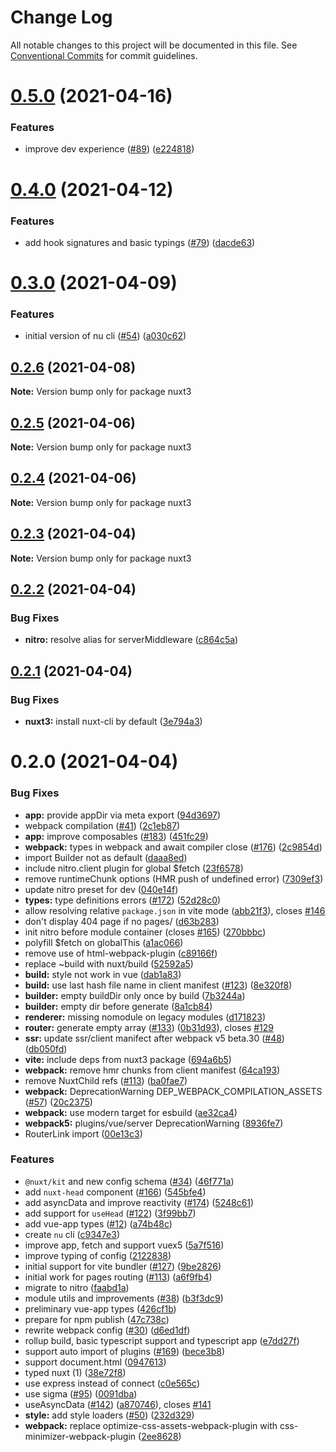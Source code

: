 # Change Log

All notable changes to this project will be documented in this file.
See [Conventional Commits](https://conventionalcommits.org) for commit guidelines.

# [0.5.0](https://github.com/nuxt/framework/compare/nuxt3@0.4.0...nuxt3@0.5.0) (2021-04-16)


### Features

* improve dev experience ([#89](https://github.com/nuxt/framework/issues/89)) ([e224818](https://github.com/nuxt/framework/commit/e224818395cd366f2a338ce3da4aaae993f641b7))





# [0.4.0](https://github.com/nuxt/framework/compare/nuxt3@0.3.0...nuxt3@0.4.0) (2021-04-12)


### Features

* add hook signatures and basic typings ([#79](https://github.com/nuxt/framework/issues/79)) ([dacde63](https://github.com/nuxt/framework/commit/dacde630634700172ccd54a1e4f1d0469b28bd30))





# [0.3.0](https://github.com/nuxt/framework/compare/nuxt3@0.2.6...nuxt3@0.3.0) (2021-04-09)


### Features

* initial version of nu cli ([#54](https://github.com/nuxt/framework/issues/54)) ([a030c62](https://github.com/nuxt/framework/commit/a030c62d29ba871f94a7152c7d5fa36d4de1d3b6))





## [0.2.6](https://github.com/nuxt/framework/compare/nuxt3@0.2.5...nuxt3@0.2.6) (2021-04-08)

**Note:** Version bump only for package nuxt3





## [0.2.5](https://github.com/nuxt/framework/compare/nuxt3@0.2.4...nuxt3@0.2.5) (2021-04-06)

**Note:** Version bump only for package nuxt3





## [0.2.4](https://github.com/nuxt/framework/compare/nuxt3@0.2.3...nuxt3@0.2.4) (2021-04-06)

**Note:** Version bump only for package nuxt3





## [0.2.3](https://github.com/nuxt/framework/compare/nuxt3@0.2.2...nuxt3@0.2.3) (2021-04-04)

**Note:** Version bump only for package nuxt3





## [0.2.2](https://github.com/nuxt/framework/compare/nuxt3@0.2.1...nuxt3@0.2.2) (2021-04-04)


### Bug Fixes

* **nitro:** resolve alias for serverMiddleware ([c864c5a](https://github.com/nuxt/framework/commit/c864c5a30cfc38362e35ee4c7015b589d445edee))





## [0.2.1](https://github.com/nuxt/framework/compare/nuxt3@0.2.0...nuxt3@0.2.1) (2021-04-04)


### Bug Fixes

* **nuxt3:** install nuxt-cli by default ([3e794a3](https://github.com/nuxt/framework/commit/3e794a36f2b1aa9fd729f7556741c47930a30b64))





# 0.2.0 (2021-04-04)


### Bug Fixes

* **app:** provide appDir via meta export ([94d3697](https://github.com/nuxt/framework/commit/94d36976c79ff549a8d510795e7d47c5e32b8f96))
* webpack compilation ([#41](https://github.com/nuxt/framework/issues/41)) ([2c1eb87](https://github.com/nuxt/framework/commit/2c1eb8767180fc04b91fb409976b4fe1e0c3047d))
* **app:** improve composables ([#183](https://github.com/nuxt/framework/issues/183)) ([451fc29](https://github.com/nuxt/framework/commit/451fc29b60683bf37f4b311cbbca10f12da6e508))
* **webpack:** types in webpack and await compiler close ([#176](https://github.com/nuxt/framework/issues/176)) ([2c9854d](https://github.com/nuxt/framework/commit/2c9854dfe347e35046819102dee2ed8420cbd324))
* import Builder not as default ([daaa8ed](https://github.com/nuxt/framework/commit/daaa8eda8cf48f4f9da70946a77a39b2208cec25))
* include nitro.client plugin for global $fetch ([23f6578](https://github.com/nuxt/framework/commit/23f6578c88f05d148efdaa08a13d865b12d92255))
* remove runtimeChunk options (HMR push of undefined error) ([7309ef3](https://github.com/nuxt/framework/commit/7309ef303a928295ca04a6ad4cfab3ccb4891f6e))
* update nitro preset for dev ([040e14f](https://github.com/nuxt/framework/commit/040e14f2b6b93f47a3e1c7cd2ae821cdfab3c53c))
* **types:** type definitions errors ([#172](https://github.com/nuxt/framework/issues/172)) ([52d28c0](https://github.com/nuxt/framework/commit/52d28c041a0dbf46dd0cb5492835b0d1fbd7436b))
* allow resolving relative `package.json` in vite mode ([abb21f3](https://github.com/nuxt/framework/commit/abb21f30cacb232f717c9cd20e6c2aac295cf5a2)), closes [#146](https://github.com/nuxt/framework/issues/146)
* don't display 404 page if no pages/ ([d63b283](https://github.com/nuxt/framework/commit/d63b28303ece59df69f79def167aea97bc7ed5e4))
* init nitro before module container (closes [#165](https://github.com/nuxt/framework/issues/165)) ([270bbbc](https://github.com/nuxt/framework/commit/270bbbc47ef0b9a95042feebac3cc1ecb3f44683))
* polyfill $fetch on globalThis ([a1ac066](https://github.com/nuxt/framework/commit/a1ac066cb51fa99861d52799a11ff4bb1780316c))
* remove use of html-webpack-plugin ([c89166f](https://github.com/nuxt/framework/commit/c89166f8f998d8d156b69ca43f06aaff225afd88))
* replace ~build with nuxt/build ([52592a5](https://github.com/nuxt/framework/commit/52592a5d64ec0fc654fd9081f6abd1785672573c))
* **build:** style not work in vue ([dab1a83](https://github.com/nuxt/framework/commit/dab1a831a68760b1a092c26b8c778730b75273f4))
* **build:** use last hash file name in client manifest ([#123](https://github.com/nuxt/framework/issues/123)) ([8e320f8](https://github.com/nuxt/framework/commit/8e320f80aa346efa6085b9b66327b5bd8b8e3e38))
* **builder:** empty buildDir only once by build ([7b3244a](https://github.com/nuxt/framework/commit/7b3244a567524a47cd566741b62b67d7d66453c1))
* **builder:** empty dir before generate ([8a1cb84](https://github.com/nuxt/framework/commit/8a1cb845187540ea41acecd75369d95047ba5014))
* **renderer:** missing nomodule on legacy modules ([d171823](https://github.com/nuxt/framework/commit/d1718230edc7a2385d504abb0d3c61e44ea9968d))
* **router:** generate empty array ([#133](https://github.com/nuxt/framework/issues/133)) ([0b31d93](https://github.com/nuxt/framework/commit/0b31d93892e6ef955dad08edd12ea747a48e56c7)), closes [#129](https://github.com/nuxt/framework/issues/129)
* **ssr:** update ssr/client manifect after webpack v5 beta.30 ([#48](https://github.com/nuxt/framework/issues/48)) ([db050fd](https://github.com/nuxt/framework/commit/db050fd0a2049ccac64f6fed2848f3b46ef47162))
* **vite:** include deps from nuxt3 package ([694a6b5](https://github.com/nuxt/framework/commit/694a6b5635e17448fb5f55c7523369f7b8cd5884))
* **webpack:** remove hmr chunks from client manifest ([64ca193](https://github.com/nuxt/framework/commit/64ca193ac9b636607f2fb16f37a8b78a14627922))
* remove NuxtChild refs ([#113](https://github.com/nuxt/framework/issues/113)) ([ba0fae7](https://github.com/nuxt/framework/commit/ba0fae74a741dbcaafafdf3e4b8592672a94593a))
* **webpack:** DeprecationWarning DEP_WEBPACK_COMPILATION_ASSETS ([#57](https://github.com/nuxt/framework/issues/57)) ([20c2375](https://github.com/nuxt/framework/commit/20c2375e74537d85073dbf93c8785a37aefad72d))
* **webpack:** use modern target for esbuild ([ae32ca4](https://github.com/nuxt/framework/commit/ae32ca42fa1785ee801939e812b477c741a2837f))
* **webpack5:** plugins/vue/server DeprecationWarning ([8936fe7](https://github.com/nuxt/framework/commit/8936fe77ebfca9ee22d620cc08b4bd47167f495c))
* RouterLink import ([00e13c3](https://github.com/nuxt/framework/commit/00e13c3e41275caf21496a2e9c2c8667ca68fd65))


### Features

* `@nuxt/kit` and new config schema ([#34](https://github.com/nuxt/framework/issues/34)) ([46f771a](https://github.com/nuxt/framework/commit/46f771a98b6226e19e9df3511e31b4ec2da6abda))
* add `nuxt-head` component ([#166](https://github.com/nuxt/framework/issues/166)) ([545bfe4](https://github.com/nuxt/framework/commit/545bfe4f9e1dab086e03eb2cdad151b754cb90ba))
* add asyncData and improve reactivity ([#174](https://github.com/nuxt/framework/issues/174)) ([5248c61](https://github.com/nuxt/framework/commit/5248c61ed0c65d5da7c0e49eb8f50aba208af8b6))
* add support for `useHead` ([#122](https://github.com/nuxt/framework/issues/122)) ([3f99bb7](https://github.com/nuxt/framework/commit/3f99bb7878a3df176b8115004acae7b90182c6d2))
* add vue-app types ([#12](https://github.com/nuxt/framework/issues/12)) ([a74b48c](https://github.com/nuxt/framework/commit/a74b48c648d2dc55adc5d47989ffdca8941e0483))
* create `nu` cli ([c9347e3](https://github.com/nuxt/framework/commit/c9347e3f5b68664007710c32e30be34bde08836b))
* improve app, fetch and support vuex5 ([5a7f516](https://github.com/nuxt/framework/commit/5a7f5164f0b4f6d3b8a2fca526f194545f6796a6))
* improve typing of config ([2122838](https://github.com/nuxt/framework/commit/212283837b248ee203f0b0459c37f2b1121a5784))
* initial support for vite bundler ([#127](https://github.com/nuxt/framework/issues/127)) ([9be2826](https://github.com/nuxt/framework/commit/9be282623cf69270fc4f28ec599c0844fa3bfaea))
* initial work for pages routing ([#113](https://github.com/nuxt/framework/issues/113)) ([a6f9fb4](https://github.com/nuxt/framework/commit/a6f9fb4c7ac4d4b90b88f5341acad9120a2fa1ee))
* migrate to nitro ([faabd1a](https://github.com/nuxt/framework/commit/faabd1ab54b4dc0af1f1ab0dfdf98206f92c7f0c))
* module utils and improvements ([#38](https://github.com/nuxt/framework/issues/38)) ([b3f3dc9](https://github.com/nuxt/framework/commit/b3f3dc94f3ef0790eea114d605b6f320dbf3f1d2))
* preliminary vue-app types ([426cf1b](https://github.com/nuxt/framework/commit/426cf1b3de893db6c6430a874a9fd57a7db3b4a2))
* prepare for npm publish ([47c738c](https://github.com/nuxt/framework/commit/47c738cd9d5d1f86f7b5671479019166408bd034))
* rewrite webpack config ([#30](https://github.com/nuxt/framework/issues/30)) ([d6ed1df](https://github.com/nuxt/framework/commit/d6ed1dfc2c3ed7bdfa7481d3e4974b12701b3fc6))
* rollup build, basic typescript support and typescript app ([e7dd27f](https://github.com/nuxt/framework/commit/e7dd27fa2a5a165d87f277188515ea8024999e3b))
* support auto import of plugins ([#169](https://github.com/nuxt/framework/issues/169)) ([bece3b8](https://github.com/nuxt/framework/commit/bece3b85abb579d0b4d42a92ee85ba2480ec3c3d))
* support document.html ([0947613](https://github.com/nuxt/framework/commit/09476134eeeb12c025618919ab9a795a680a9b30))
* typed nuxt (1) ([38e72f8](https://github.com/nuxt/framework/commit/38e72f86c2b5e891d4c86e4801cd42eb136f9cea))
* use express instead of connect ([c0e565c](https://github.com/nuxt/framework/commit/c0e565cbe7d6beecb4df760ac893c915ff67693e))
* use sigma ([#95](https://github.com/nuxt/framework/issues/95)) ([0091dba](https://github.com/nuxt/framework/commit/0091dba181e46abc617d5faf8a8c4c1338755082))
* useAsyncData ([#142](https://github.com/nuxt/framework/issues/142)) ([a870746](https://github.com/nuxt/framework/commit/a8707469f875f9426ef41d8162e6b5acda7a3fc3)), closes [#141](https://github.com/nuxt/framework/issues/141)
* **style:** add style loaders ([#50](https://github.com/nuxt/framework/issues/50)) ([232d329](https://github.com/nuxt/framework/commit/232d3298b443581dc193f3b1e7dd8f4260443720))
* **webpack:** replace optimize-css-assets-webpack-plugin with css-minimizer-webpack-plugin ([2ee8628](https://github.com/nuxt/framework/commit/2ee86286ad530b6192f10c68d409caf480933caa))
